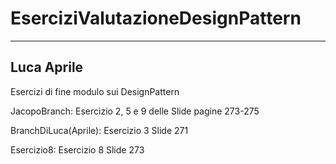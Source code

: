 # EserciziValutazioneDesignPattern

------------
Luca Aprile
------------

Esercizi di fine modulo sui DesignPattern

JacopoBranch:
Esercizio 2, 5 e 9 delle Slide pagine 273-275

BranchDiLuca(Aprile):
Esercizio 3 Slide 271

Esercizio8:
Esercizio 8 Slide 273

